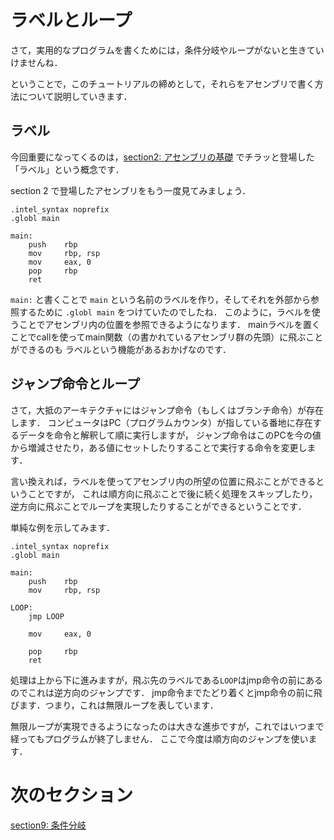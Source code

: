 # ラベルとループ

さて，実用的なプログラムを書くためには，条件分岐やループがないと生きていけませんね．

ということで，このチュートリアルの締めとして，それらをアセンブリで書く方法について説明していきます．

## ラベル

今回重要になってくるのは，[section2: アセンブリの基礎](/sections/section2_BasicOfAssembly.md) でチラッと登場した「ラベル」という概念です．

section 2 で登場したアセンブリをもう一度見てみましょう．

```
.intel_syntax noprefix
.globl main

main:
    push    rbp
    mov     rbp, rsp
    mov     eax, 0
    pop     rbp
    ret
```

`main:` と書くことで `main` という名前のラベルを作り，そしてそれを外部から参照するために `.globl main` をつけていたのでしたね．
このように，ラベルを使うことでアセンブリ内の位置を参照できるようになります．
mainラベルを置くことでcallを使ってmain関数（の書かれているアセンブリ群の先頭）に飛ぶことができるのも
ラベルという機能があるおかげなのです．

## ジャンプ命令とループ
さて，大抵のアーキテクチャにはジャンプ命令（もしくはブランチ命令）が存在します．
コンピュータはPC（プログラムカウンタ）が指している番地に存在するデータを命令と解釈して順に実行しますが，
ジャンプ命令はこのPCを今の値から増減させたり，ある値にセットしたりすることで実行する命令を変更します．

言い換えれば，ラベルを使ってアセンブリ内の所望の位置に飛ぶことができるということですが，
これは順方向に飛ぶことで後に続く処理をスキップしたり，逆方向に飛ぶことでループを実現したりすることができるということです．

単純な例を示してみます．
```
.intel_syntax noprefix
.globl main

main:
    push    rbp
    mov     rbp, rsp

LOOP:
    jmp LOOP

    mov     eax, 0

    pop     rbp
    ret
```

処理は上から下に進みますが，飛ぶ先のラベルである`LOOP`はjmp命令の前にあるのでこれは逆方向のジャンプです．
jmp命令までたどり着くとjmp命令の前に飛びます．つまり，これは無限ループを表しています．

無限ループが実現できるようになったのは大きな進歩ですが，これではいつまで経ってもプログラムが終了しません．
ここで今度は順方向のジャンプを使います．


# 次のセクション
[section9: 条件分岐](/sections/section9_Branching.md)

